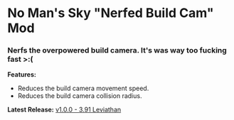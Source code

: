 # No Man's Sky "Nerfed Build Cam" Mod

### Nerfs the overpowered build camera. It's was way too fucking fast >:(

**Features:**
- Reduces the build camera movement speed.
- Reduces the build camera collision radius.

**Latest Release:**
[v1.0.0 - 3.91 Leviathan](https://github.com/OctsvoR/NoMansSky_NerfedBuildCam/releases/download/release/NerfedBuildCam.pak)
